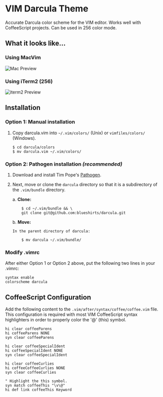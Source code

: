 # VIM Darcula Theme

Accurate Darcula color scheme for the VIM editor.  Works well with CoffeeScript projects.  Can be used in 256 color mode.

## What it looks like...

### Using MacVim

![Mac Preview](https://raw.githubusercontent.com/blueshirts/darcula/master/images/darcula1.png)

### Using iTerm2 (256)

![iterm2 Preview](https://raw.githubusercontent.com/blueshirts/darcula/master/images/darcula2.png)

## Installation

### Option 1: Manual installation

1.  Copy darcula.vim into `~/.vim/colors/` (Unix) or `vimfiles/colors/` (Windows).

        $ cd darcula/colors
        $ mv darcula.vim ~/.vim/colors/

### Option 2: Pathogen installation ***(recommended)***


1.  Download and install Tim Pope's [Pathogen](https://github.com/tpope/vim-pathogen).

2.  Next, move or clone the `darcula` directory so that it is 
    a subdirectory of the `.vim/bundle` directory.

    a. **Clone:** 

            $ cd ~/.vim/bundle && \
            git clone git@github.com:blueshirts/darcula.git

    b. **Move:**

        In the parent directory of darcula:
        
            $ mv darcula ~/.vim/bundle/

### Modify .vimrc

After either Option 1 or Option 2 above, put the following two lines in your 
.vimrc:

    syntax enable
    colorscheme darcula

## CoffeeScript Configuration

Add the following content to the `.vim/after/syntax/coffee/coffee.vim` file.  This configuration is required with most
VIM CoffeeScript syntax highlighters in order to properly color the '@' (this) symbol.

    hi clear coffeeParens
    hi coffeeParens NONE
    syn clear coffeeParens

    hi clear coffeeSpecialIdent
    hi coffeeSpecialIdent NONE
    syn clear coffeeSpecialIdent

    hi clear coffeeCurlies
    hi coffeeCoffeeCurlies NONE
    syn clear coffeeCurlies

    " Highlight the this symbol.
    syn match coffeeThis "\v\@"
    hi def link coffeeThis Keyword
